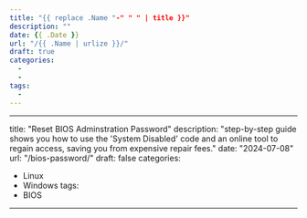 ```yaml
---
title: "{{ replace .Name "-" " " | title }}"
description: ""
date: {{ .Date }}
url: "/{{ .Name | urlize }}/"
draft: true
categories: 
  -
  - 
tags:
  - 
---
```




---
title: "Reset BIOS Adminstration Password"
description: "step-by-step guide shows you how to use the 'System Disabled' code and an online tool to regain access, saving you from expensive repair fees."
date: "2024-07-08"
url: "/bios-password/"
draft: false
categories:
  - Linux
  - Windows
tags:
  - BIOS
---
